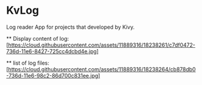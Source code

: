 # KvLog
Log reader App for projects that developed by Kivy.

** Display content of log:
[https://cloud.githubusercontent.com/assets/11889316/18238261/c7df0472-736d-11e6-8427-725cc4dcbd4e.jpg]

** list of log files:
[https://cloud.githubusercontent.com/assets/11889316/18238264/cb878db0-736d-11e6-98c2-86d700c831ee.jpg]
